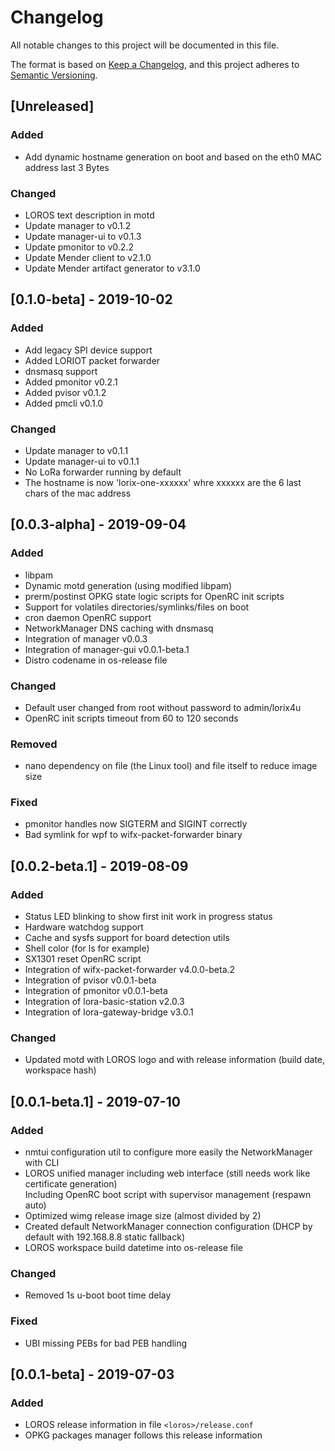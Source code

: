 # Changelog
All notable changes to this project will be documented in this file.

The format is based on [Keep a Changelog](https://keepachangelog.com/en/1.0.0/),
and this project adheres to [Semantic Versioning](https://semver.org/spec/v2.0.0.html).

## [Unreleased]

### Added
- Add dynamic hostname generation on boot and based on the eth0 MAC address last 3 Bytes

### Changed
- LOROS text description in motd
- Update manager to v0.1.2
- Update manager-ui to v0.1.3
- Update pmonitor to v0.2.2
- Update Mender client to v2.1.0
- Update Mender artifact generator to v3.1.0

## [0.1.0-beta] - 2019-10-02

### Added
- Add legacy SPI device support
- Added LORIOT packet forwarder
- dnsmasq support
- Added pmonitor v0.2.1
- Added pvisor v0.1.2
- Added pmcli v0.1.0

### Changed
- Update manager to v0.1.1
- Update manager-ui to v0.1.1
- No LoRa forwarder running by default
- The hostname is now 'lorix-one-xxxxxx' whre xxxxxx are the 6 last chars of the mac address

## [0.0.3-alpha] - 2019-09-04

### Added
- libpam
- Dynamic motd generation (using modified libpam)
- prerm/postinst OPKG state logic scripts for OpenRC init scripts
- Support for volatiles directories/symlinks/files on boot
- cron daemon OpenRC support
- NetworkManager DNS caching with dnsmasq
- Integration of manager v0.0.3
- Integration of manager-gui v0.0.1-beta.1
- Distro codename in os-release file

### Changed
- Default user changed from root without password to admin/lorix4u
- OpenRC init scripts timeout from 60 to 120 seconds

### Removed
- nano dependency on file (the Linux tool) and file itself to reduce image size

### Fixed
- pmonitor handles now SIGTERM and SIGINT correctly
- Bad symlink for wpf to wifx-packet-forwarder binary

## [0.0.2-beta.1] - 2019-08-09

### Added
- Status LED blinking to show first init work in progress status
- Hardware watchdog support
- Cache and sysfs support for board detection utils
- Shell color (for ls for example)
- SX1301 reset OpenRC script
- Integration of wifx-packet-forwarder v4.0.0-beta.2
- Integration of pvisor v0.0.1-beta
- Integration of pmonitor v0.0.1-beta
- Integration of lora-basic-station v2.0.3
- Integration of lora-gateway-bridge v3.0.1

### Changed
- Updated motd with LOROS logo and with release information (build date, workspace hash)

## [0.0.1-beta.1] - 2019-07-10

### Added
- nmtui configuration util to configure more easily the NetworkManager with CLI
- LOROS unified manager including web interface (still needs work like certificate generation)<br/>
Including OpenRC boot script with supervisor management (respawn auto)
- Optimized wimg release image size (almost divided by 2)
- Created default NetworkManager connection configuration (DHCP by default with 192.168.8.8 static fallback)
- LOROS workspace build datetime into os-release file

### Changed
- Removed 1s u-boot boot time delay

### Fixed
- UBI missing PEBs for bad PEB handling

## [0.0.1-beta] - 2019-07-03

### Added
- LOROS release information in file `<loros>/release.conf`
- OPKG packages manager follows this release information
